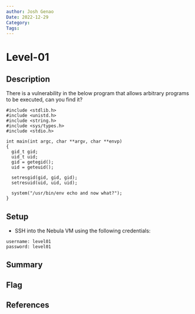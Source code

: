 ```yaml
---
author: Josh Genao
Date: 2022-12-29
Category:
Tags:
---
```


# Level-01

## Description
There is a vulnerability in the below program that allows arbitrary programs to be executed, can you find it?

```
#include <stdlib.h>
#include <unistd.h>
#include <string.h>
#include <sys/types.h>
#include <stdio.h>

int main(int argc, char **argv, char **envp)
{
  gid_t gid;
  uid_t uid;
  gid = getegid();
  uid = geteuid();

  setresgid(gid, gid, gid);
  setresuid(uid, uid, uid);

  system("/usr/bin/env echo and now what?");
}
```
## Setup
- SSH into the Nebula VM using the following credentials:
```
username: level01
password: level01
```
## Summary

## Flag

## References
